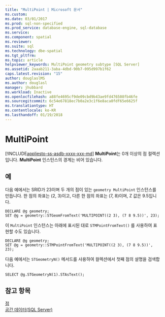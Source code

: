 ```yaml
---
title: "MultiPoint | Microsoft 문서"
ms.custom: 
ms.date: 03/01/2017
ms.prod: sql-non-specified
ms.prod_service: database-engine, sql-database
ms.service: 
ms.component: spatial
ms.reviewer: 
ms.suite: sql
ms.technology: dbe-spatial
ms.tgt_pltfrm: 
ms.topic: article
helpviewer_keywords: MultiPoint geometry subtype [SQL Server]
ms.assetid: 2aaab211-3aba-4dbd-90b7-095d997b1f62
caps.latest.revision: "15"
author: douglaslMS
ms.author: douglasl
manager: jhubbard
ms.workload: Inactive
ms.openlocfilehash: a88fe4695cf9de09cbd9b43ae9fd476508fb46fe
ms.sourcegitcommit: 6c54e67818ec7b0a2e3c1f6e8aca0fdf65e6625f
ms.translationtype: HT
ms.contentlocale: ko-KR
ms.lasthandoff: 01/19/2018
---
```

# <a name="multipoint"></a>MultiPoint
[!INCLUDE[appliesto-ss-asdb-xxxx-xxx-md](../../includes/appliesto-ss-asdb-xxxx-xxx-md.md)] **MultiPoint**는 0개 이상의 점 컬렉션입니다. **MultiPoint** 인스턴스의 경계는 비어 있습니다.  
  
## <a name="examples"></a>예  
 다음 예에서는 SRID가 23이며 두 개의 점이 있는 `geometry MultiPoint` 인스턴스를 만듭니다. 한 점의 좌표는 (2, 3)이고, 다른 한 점의 좌표는 (7, 8)이며, Z 값은 9.5입니다.  
  
```  
DECLARE @g geometry;  
SET @g = geometry::STGeomFromText('MULTIPOINT((2 3), (7 8 9.5))', 23);  
```  
  
 이 `MultiPoint` 인스턴스는 아래에 표시된 대로 `STMPointFromText()` 를 사용하여 표현할 수도 있습니다.  
  
```  
DECLARE @g geometry;  
SET @g = geometry::STMPointFromText('MULTIPOINT((2 3), (7 8 9.5))', 23);  
```  
  
 다음 예에서는 `STGeometryN()` 메서드를 사용하여 컬렉션에서 첫째 점의 설명을 검색합니다.  
  
```  
SELECT @g.STGeometryN(1).STAsText();  
```  
  
## <a name="see-also"></a>참고 항목  
 [점](../../relational-databases/spatial/point.md)   
 [공간 데이터&#40;SQL Server&#41;](../../relational-databases/spatial/spatial-data-sql-server.md)  
  
  
